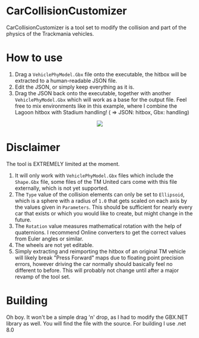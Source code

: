 # CarCollisionCustomizer
CarCollisionCustomizer is a tool set to modify the collision and part of the physics of the Trackmania vehicles.
# How to use
1. Drag a `VehiclePhyModel.Gbx` file onto the executable, the hitbox will be extracted to a human-readable JSON file.
2. Edit the JSON, or simply keep everything as it is.
3. Drag the JSON back onto the executable, together with another `VehiclePhyModel.Gbx` which will work as a base for the output file. Feel free to mix environments like in this example, where I combine the Lagoon hitbox with Stadium handling! ( => JSON: hitbox, Gbx: handling)

<p align="center"><img src="https://drive.google.com/uc?export=download&id=17NwNgNlHRHa2LT23Omm3YRV4AYTREo3_"/></p>

# Disclaimer
The tool is EXTREMELY limited at the moment.
1. It will only work with `VehiclePhyModel.Gbx` files which include the `Shape.Gbx` file, some files of the TM United cars come with this file externally, which is not yet supported.
2. The `Type` value of the collision elements can only be set to `Ellipsoid`, which is a sphere with a radius of `1.0` that gets scaled on each axis by the values given in `Parameters`. This should be sufficient for nearly every car that exists or which you would like to create, but might change in the future.
3. The `Rotation` value measures mathematical rotation with the help of quaternions. I recommend Online converters to get the correct values from Euler angles or similar.
4. The wheels are not yet editable.
5. Simply extracting and reimporting the hitbox of an original TM vehicle will likely break "Press Forward" maps due to floating point precision errors, however driving the car normally should basically feel no different to before. This will probably not change until after a major revamp of the tool set.

# Building
Oh boy. It won't be a simple drag 'n' drop, as I had to modify the GBX.NET library as well. You will find the file with the source.
For building I use .net 8.0
